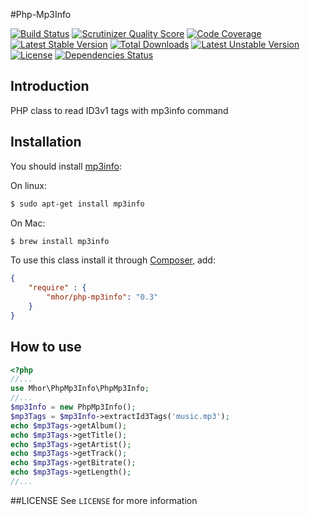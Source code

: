 #Php-Mp3Info

[![Build Status](https://travis-ci.org/mhor/php-mp3info.png?branch=master)](https://travis-ci.org/mhor/php-mp3info) [![Scrutinizer Quality Score](https://scrutinizer-ci.com/g/mhor/php-mp3info/badges/quality-score.png?s=65b90ebfddc1413f03df05080863a8b20266e0e3)](https://scrutinizer-ci.com/g/mhor/php-mp3info/) [![Code Coverage](https://scrutinizer-ci.com/g/mhor/php-mp3info/badges/coverage.png?s=8eac465f182129a534d4c87b021f69d5720f1e3e)](https://scrutinizer-ci.com/g/mhor/php-mp3info/) [![Latest Stable Version](https://poser.pugx.org/mhor/php-mp3info/v/stable.png)](https://packagist.org/packages/mhor/php-mp3info) [![Total Downloads](https://poser.pugx.org/mhor/php-mp3info/downloads.png)](https://packagist.org/packages/mhor/php-mp3info) [![Latest Unstable Version](https://poser.pugx.org/mhor/php-mp3info/v/unstable.png)](https://packagist.org/packages/mhor/php-mp3info) [![License](https://poser.pugx.org/mhor/php-mp3info/license.png)](https://packagist.org/packages/mhor/php-mp3info) [![Dependencies Status](https://depending.in/mhor/php-mp3info.png)](http://depending.in/mhor/php-mp3info)
## Introduction
PHP class to read ID3v1 tags with mp3info command

## Installation

You should install [mp3info](http://manpages.ubuntu.com/manpages/gutsy/man1/mp3info.1.html):

On linux:
```bash
$ sudo apt-get install mp3info
```

On Mac:
```bash
$ brew install mp3info
```

To use this class install it through [Composer](https://getcomposer.org/), add:
```json
{
    "require" : {
        "mhor/php-mp3info": "0.3"
    }
}
```

## How to use
```php
<?php
//...
use Mhor\PhpMp3Info\PhpMp3Info;
//...
$mp3Info = new PhpMp3Info();
$mp3Tags = $mp3Info->extractId3Tags('music.mp3');
echo $mp3Tags->getAlbum();
echo $mp3Tags->getTitle();
echo $mp3Tags->getArtist();
echo $mp3Tags->getTrack();
echo $mp3Tags->getBitrate();
echo $mp3Tags->getLength();
//...
```

##LICENSE
See `LICENSE` for more information



